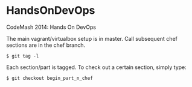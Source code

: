 HandsOnDevOps
=============

CodeMash 2014: Hands On DevOps

The main vagrant/virtualbox setup is in master. Call subsequent chef sections are in the chef branch.

    $ git tag -l

Each section/part is tagged. To check out a certain section, simply type:

    $ git checkout begin_part_n_chef
